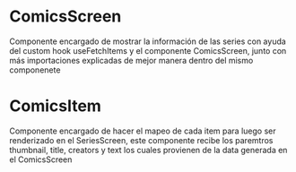 # ComicsScreen 

Componente encargado de mostrar la información de las series con ayuda del custom hook useFetchItems y el componente ComicsScreen, junto con más importaciones explicadas de mejor manera dentro del mismo componenete 

# ComicsItem

Componente encargado de hacer el mapeo de cada item para luego ser renderizado en el SeriesScreen, este componente recibe los paremtros thumbnail, title, creators y text los cuales provienen de la data generada en el ComicsScreen
